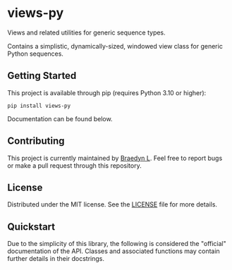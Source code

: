 # views-py

Views and related utilities for generic sequence types.

Contains a simplistic, dynamically-sized, windowed view class for generic Python sequences.

## Getting Started

This project is available through pip (requires Python 3.10 or higher):

```
pip install views-py
```

Documentation can be found below.

## Contributing

This project is currently maintained by [Braedyn L](https://github.com/braedynl). Feel free to report bugs or make a pull request through this repository.

## License

Distributed under the MIT license. See the [LICENSE](LICENSE) file for more details.

## Quickstart

Due to the simplicity of this library, the following is considered the "official" documentation of the API. Classes and associated functions may contain further details in their docstrings.
